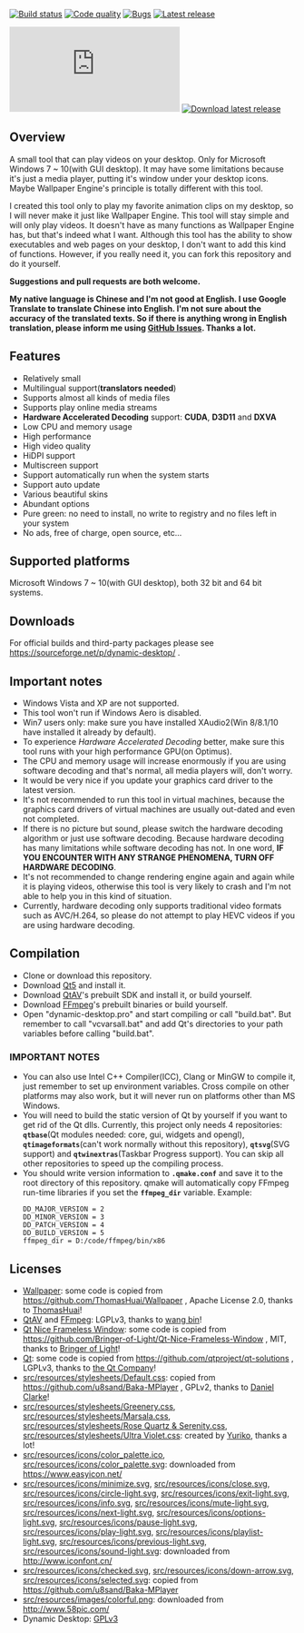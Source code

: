 [![Build status](https://ci.appveyor.com/api/projects/status/7n23thxiormp6oar/branch/develop?svg=true)](https://ci.appveyor.com/project/wangwenx190/dynamic-desktop/branch/develop)
[![Code quality](https://api.codacy.com/project/badge/Grade/b41d1d384abe4f81a9613945cf654ff6)](https://www.codacy.com/app/wangwenx190/dynamic-desktop?utm_source=github.com&amp;utm_medium=referral&amp;utm_content=wangwenx190/dynamic-desktop&amp;utm_campaign=Badge_Grade)
[![Bugs](https://img.shields.io/github/issues/wangwenx190/dynamic-desktop/bug.svg)](https://github.com/wangwenx190/dynamic-desktop/issues?utf8=✓&q=is%3Aissue+is%3Aopen+label%3Abug)
[![Latest release](https://img.shields.io/sourceforge/dt/dynamic-desktop.svg)](https://sourceforge.net/projects/dynamic-desktop/files/latest/download)

[![SourceForge](https://sourceforge.net/sflogo.php?type=16&group_id=3035605)](https://sourceforge.net/p/dynamic-desktop/)
[![Download latest release](https://a.fsdn.com/con/app/sf-download-button)](https://sourceforge.net/projects/dynamic-desktop/files/latest/download)

## Overview
A small tool that can play videos on your desktop. Only for Microsoft Windows 7 ~ 10(with GUI desktop). It may have some limitations because it's just a media player, putting it's window under your desktop icons. Maybe Wallpaper Engine's principle is totally different with this tool.

I created this tool only to play my favorite animation clips on my desktop, so I will never make it just like Wallpaper Engine. This tool will stay simple and will only play videos. It doesn't have as many functions as Wallpaper Engine has, but that's indeed what I want. Although this tool has the ability to show executables and web pages on your desktop, I don't want to add this kind of functions. However, if you really need it, you can fork this repository and do it yourself.

**Suggestions and pull requests are both welcome.**

**My native language is Chinese and I'm not good at English. I use Google Translate to translate Chinese into English. I'm not sure about the accuracy of the translated texts. So if there is anything wrong in English translation, please inform me using [GitHub Issues](https://github.com/wangwenx190/dynamic-desktop/issues). Thanks a lot.**

## Features
- Relatively small
- Multilingual support(**translators needed**)
- Supports almost all kinds of media files
- Supports play online media streams
- **Hardware Accelerated Decoding** support: **CUDA**, **D3D11** and **DXVA**
- Low CPU and memory usage
- High performance
- High video quality
- HiDPI support
- Multiscreen support
- Support automatically run when the system starts
- Support auto update
- Various beautiful skins
- Abundant options
- Pure green: no need to install, no write to registry and no files left in your system
- No ads, free of charge, open source, etc...

## Supported platforms
Microsoft Windows 7 ~ 10(with GUI desktop), both 32 bit and 64 bit systems.

## Downloads
For official builds and third-party packages please see https://sourceforge.net/p/dynamic-desktop/ .

## Important notes
- Windows Vista and XP are not supported.
- This tool won't run if Windows Aero is disabled.
- Win7 users only: make sure you have installed XAudio2(Win 8/8.1/10 have installed it already by default).
- To experience *Hardware Accelerated Decoding* better, make sure this tool runs with your high performance GPU(on Optimus).
- The CPU and memory usage will increase enormously if you are using software decoding and that's normal, all media players will, don't worry.
- It would be very nice if you update your graphics card driver to the latest version.
- It's not recommended to run this tool in virtual machines, because the graphics card drivers of virtual machines are usually out-dated and even not completed.
- If there is no picture but sound, please switch the hardware decoding algorithm or just use software decoding. Because hardware decoding has many limitations while software decoding has not. In one word, **IF YOU ENCOUNTER WITH ANY STRANGE PHENOMENA, TURN OFF HARDWARE DECODING**.
- It's not recommended to change rendering engine again and again while it is playing videos, otherwise this tool is very likely to crash and I'm not able to help you in this kind of situation.
- Currently, hardware decoding only supports traditional video formats such as AVC/H.264, so please do not attempt to play HEVC videos if you are using hardware decoding.

## Compilation
- Clone or download this repository.
- Download [Qt5](http://download.qt.io/archive/qt/) and install it.
- Download [QtAV](https://github.com/wang-bin/QtAV)'s prebuilt SDK and install it, or build yourself.
- Download [FFmpeg](https://github.com/wang-bin/avbuild)'s prebuilt binaries or build yourself.
- Open "dynamic-desktop.pro" and start compiling or call "build.bat". But remember to call "vcvarsall.bat" and add Qt's directories to your path variables before calling "build.bat".

### IMPORTANT NOTES
- You can also use Intel C++ Compiler(ICC), Clang or MinGW to compile it, just remember to set up environment variables. Cross compile on other platforms may also work, but it will never run on platforms other than MS Windows.
- You will need to build the static version of Qt by yourself if you want to get rid of the Qt dlls. Currently, this project only needs 4 repositories: **`qtbase`**(Qt modules needed: core, gui, widgets and opengl), **`qtimageformats`**(can't work normally without this repository), **`qtsvg`**(SVG support) and **`qtwinextras`**(Taskbar Progress support). You can skip all other repositories to speed up the compiling process.
- You should write version information to **`.qmake.conf`** and save it to the root directory of this repository. qmake will automatically copy FFmpeg run-time libraries if you set the **`ffmpeg_dir`** variable. Example:
   ```text
   DD_MAJOR_VERSION = 2
   DD_MINOR_VERSION = 3
   DD_PATCH_VERSION = 4
   DD_BUILD_VERSION = 5
   ffmpeg_dir = D:/code/ffmpeg/bin/x86
   ```

## Licenses
- [Wallpaper](/src/ddmain/wallpaper.h): some code is copied from https://github.com/ThomasHuai/Wallpaper , Apache License 2.0, thanks to [ThomasHuai](https://github.com/ThomasHuai)!
- [QtAV](https://github.com/wang-bin/QtAV) and [FFmpeg](https://github.com/wang-bin/avbuild): LGPLv3, thanks to [wang bin](https://github.com/wang-bin)!
- [Qt Nice Frameless Window](/src/ddmain/qtniceframelesswindow.h): some code is copied from https://github.com/Bringer-of-Light/Qt-Nice-Frameless-Window , MIT, thanks to [Bringer of Light](https://github.com/Bringer-of-Light)!
- [Qt](http://download.qt.io/archive/qt/): some code is copied from https://github.com/qtproject/qt-solutions , LGPLv3, thanks to [the Qt Company](https://www.qt.io/)!
- [src/resources/stylesheets/Default.css](/src/resources/stylesheets/Default.css): copied from https://github.com/u8sand/Baka-MPlayer , GPLv2, thanks to [Daniel Clarke](https://github.com/u8sand)!
- [src/resources/stylesheets/Greenery.css](/src/resources/stylesheets/Greenery.css), [src/resources/stylesheets/Marsala.css](/src/resources/stylesheets/Marsala.css), [src/resources/stylesheets/Rose&nbsp;Quartz&nbsp;&amp;&nbsp;Serenity.css](/src/resources/stylesheets/Rose%20Quartz%20&%20Serenity.css), [src/resources/stylesheets/Ultra&nbsp;Violet.css](/src/resources/stylesheets/Ultra%20Violet.css): created by [Yuriko](https://github.com/GA-1101), thanks a lot!
- [src/resources/icons/color_palette.ico](/src/resources/icons/color_palette.ico), [src/resources/icons/color_palette.svg](/src/resources/icons/color_palette.svg): downloaded from https://www.easyicon.net/
- [src/resources/icons/minimize.svg](/src/resources/icons/minimize.svg), [src/resources/icons/close.svg](/src/resources/icons/close.svg), [src/resources/icons/circle-light.svg](/src/resources/icons/circle-light.svg), [src/resources/icons/exit-light.svg](/src/resources/icons/exit-light.svg), [src/resources/icons/info.svg](/src/resources/icons/info.svg), [src/resources/icons/mute-light.svg](/src/resources/icons/mute-light.svg), [src/resources/icons/next-light.svg](/src/resources/icons/next-light.svg), [src/resources/icons/options-light.svg](/src/resources/icons/options-light.svg), [src/resources/icons/pause-light.svg](/src/resources/icons/pause-light.svg), [src/resources/icons/play-light.svg](/src/resources/icons/play-light.svg), [src/resources/icons/playlist-light.svg](/src/resources/icons/playlist-light.svg), [src/resources/icons/previous-light.svg](/src/resources/icons/previous-light.svg), [src/resources/icons/sound-light.svg](/src/resources/icons/sound-light.svg): downloaded from http://www.iconfont.cn/
- [src/resources/icons/checked.svg](/src/resources/icons/checked.svg), [src/resources/icons/down-arrow.svg](/src/resources/icons/down-arrow.svg), [src/resources/icons/selected.svg](/src/resources/icons/selected.svg): copied from https://github.com/u8sand/Baka-MPlayer
- [src/resources/images/colorful.png](/src/resources/images/colorful.png): downloaded from http://www.58pic.com/
- Dynamic Desktop: [GPLv3](/LICENSE.md)
